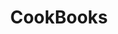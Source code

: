 ---
title: CookBooks
menu:
  sidebar:
    name: CookBooks
    identifier: ml-cookbook
    parent: ML
    weight: 400
---